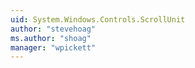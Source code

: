 ```yaml
---
uid: System.Windows.Controls.ScrollUnit
author: "stevehoag"
ms.author: "shoag"
manager: "wpickett"
---
```

